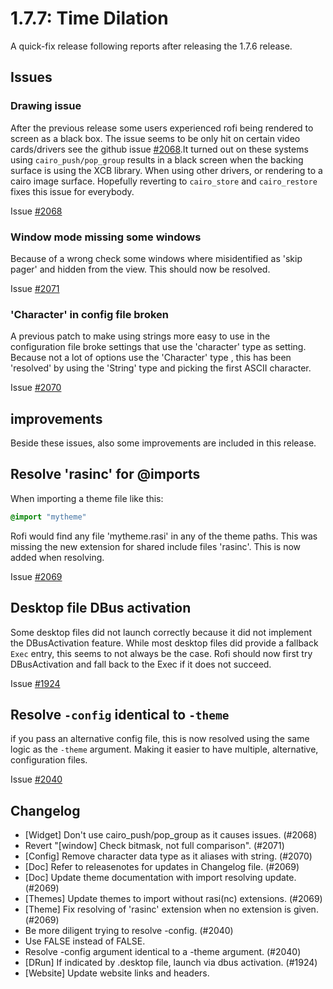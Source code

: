 # 1.7.7: Time Dilation

A quick-fix release following reports after releasing the 1.7.6 release.

## Issues

### Drawing issue

After the previous release some users experienced rofi being rendered to screen
as a black box. The issue seems to be only hit on certain video cards/drivers
see the github issue [#2068](https://github.com/davatorium/rofi/issues/2068).It turned out on these systems using
`cairo_push/pop_group` results in a black screen when the backing surface is
using the XCB library. When using other drivers, or rendering to a cairo image
surface.
Hopefully reverting to `cairo_store` and `cairo_restore` fixes this issue for everybody.

Issue [#2068](https://github.com/davatorium/rofi/issues/2068)

### Window mode missing some windows

Because of a wrong check some windows where misidentified as 'skip pager' and
hidden from the view. This should now be resolved.

Issue [#2071](https://github.com/davatorium/rofi/issues/2071)

### 'Character' in config file broken

A previous patch to make using strings more easy to use in the configuration
file broke settings that use the 'character' type as setting. Because not a lot
of options use the 'Character' type , this has been 'resolved' by using the
'String' type and picking the first ASCII character. 

Issue [#2070](https://github.com/davatorium/rofi/issues/2070)

## improvements

Beside these issues, also some improvements are included in this release. 

## Resolve 'rasinc' for @imports

When importing a theme file like this:

```css
@import "mytheme"
```

Rofi would find any file 'mytheme.rasi' in any of the theme paths.
This was missing the new extension for shared include files 'rasinc'.
This is now added when resolving.

Issue [#2069](https://github.com/davatorium/rofi/issues/2069)

## Desktop file DBus activation

Some desktop files did not launch correctly because it did not implement the
DBusActivation feature. While most desktop files did provide a fallback `Exec`
entry, this seems to not always be the case. Rofi should now first try
DBusActivation and fall back to the Exec if it does not succeed.

Issue [#1924](https://github.com/davatorium/rofi/issues/1924)

## Resolve `-config` identical to `-theme`

if you pass an alternative config file, this is now resolved using the same
logic as the `-theme` argument. Making it easier to have multiple, alternative,
configuration files.

Issue [#2040](https://github.com/davatorium/rofi/issues/2040)

## Changelog

* [Widget] Don't use cairo_push/pop_group as it causes issues. (#2068)
* Revert "[window] Check bitmask, not full comparison".  (#2071)
* [Config] Remove character data type as it aliases with string. (#2070)
* [Doc] Refer to releasenotes for updates in Changelog file. (#2069)
* [Doc] Update theme documentation with import resolving update. (#2069)
* [Themes] Update themes to import without rasi(nc) extensions. (#2069)
* [Theme] Fix resolving of 'rasinc' extension when no extension is given. (#2069)
* Be more diligent trying to resolve -config. (#2040)
* Use FALSE instead of FALSE.
* Resolve -config argument identical to a -theme argument. (#2040)
* [DRun] If indicated by .desktop file, launch via dbus activation. (#1924)
* [Website] Update website links and headers.
